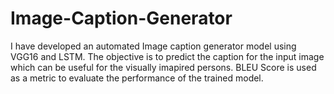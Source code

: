 # Image-Caption-Generator
I have developed an  automated Image caption generator model using VGG16 and LSTM. The objective is to predict the caption for the input image which can be useful for the visually imapired persons. BLEU Score is used as a metric to evaluate the performance of the trained model.
